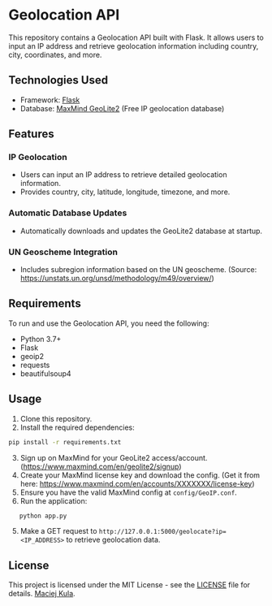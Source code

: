 # Geolocation API

This repository contains a Geolocation API built with Flask. It allows users to input an IP address and retrieve geolocation information including country, city, coordinates, and more.

## Technologies Used

- Framework: [Flask](https://flask.palletsprojects.com/)
- Database: [MaxMind GeoLite2](https://dev.maxmind.com/geoip/geoip2/geolite2/) (Free IP geolocation database)

## Features

### IP Geolocation
- Users can input an IP address to retrieve detailed geolocation information.
- Provides country, city, latitude, longitude, timezone, and more.

### Automatic Database Updates
- Automatically downloads and updates the GeoLite2 database at startup.

### UN Geoscheme Integration
- Includes subregion information based on the UN geoscheme. (Source: https://unstats.un.org/unsd/methodology/m49/overview/)

## Requirements

To run and use the Geolocation API, you need the following:

- Python 3.7+
- Flask
- geoip2
- requests
- beautifulsoup4

## Usage

1. Clone this repository.
2. Install the required dependencies:

```bash
pip install -r requirements.txt
```

3. Sign up on MaxMind for your GeoLite2 access/account. (https://www.maxmind.com/en/geolite2/signup)
4. Create your MaxMind license key and download the config. (Get it from here: https://www.maxmind.com/en/accounts/XXXXXXX/license-key)
5. Ensure you have the valid MaxMind config at `config/GeoIP.conf`.
6. Run the application:
```bash
   python app.py
```
5. Make a GET request to `http://127.0.0.1:5000/geolocate?ip=<IP_ADDRESS>` to retrieve geolocation data.

## License
This project is licensed under the MIT License - see the [LICENSE](LICENSE) file for details. [Maciej Kula](https://github.com/mcjkula).
